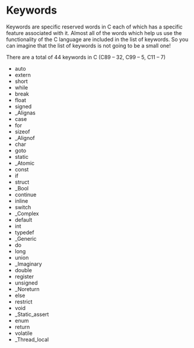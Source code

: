 # Keywords

Keywords are specific reserved words in C each of which has a specific feature associated with it. Almost all of the words which help us use the functionality of the C language are included in the list of keywords. So you can imagine that the list of keywords is not going to be a small one!

There are a total of 44 keywords in C (C89 – 32, C99 – 5, C11 – 7)

- auto
- extern
- short
- while
- break
- float
- signed
- _Alignas
- case
- for
- sizeof
- _Alignof
- char
- goto
- static
- _Atomic
- const
- if
- struct
- _Bool
- continue
- inline
- switch
- _Complex
- default
- int
- typedef
- _Generic
- do
- long
- union
- _Imaginary
- double
- register
- unsigned
- _Noreturn
- else
- restrict
- void
- _Static_assert
- enum
- return
- volatile
- _Thread_local
